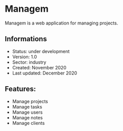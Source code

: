 # Managem

Managem is a web application for managing projects.

## Informations
- Status: under development
- Version: 1.0
- Sector: industry
- Created: November 2020
- Last updated: December 2020

## Features:
- Manage projects
- Manage tasks
- Manage users
- Manage notes
- Manage clients
